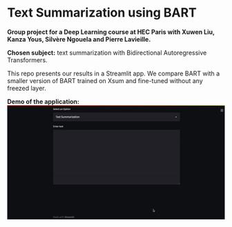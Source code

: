 # Text Summarization using BART

**Group project for a Deep Learning course at HEC Paris with Xuwen Liu, Kanza Yous, Silvère Ngouela and Pierre Lavieille.**

**Chosen subject:** text summarization with Bidirectional Autoregressive Transformers.

This repo presents our results in a Streamlit app. We compare BART with a smaller version of BART trained on Xsum and fine-tuned without any freezed layer.



**Demo of the application:**
![demo](docs/video_summarizer.gif)
